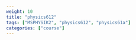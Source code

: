 ```yaml
---
weight: 10
title: "physics612"
tags: ["MSPHYSIK2", "physics612", "physics61a"]
categories: ["course"]
---
```

